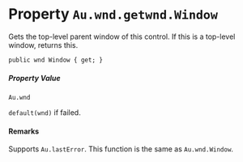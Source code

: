 # Property `Au.wnd.getwnd.Window`

Gets the top-level parent window of this control. If this is a top-level window, returns this.

```
public wnd Window { get; }
```

##### Property Value

`Au.wnd`

`default(wnd)` if failed.

#### Remarks

Supports `Au.lastError`. This function is the same as `Au.wnd.Window`.